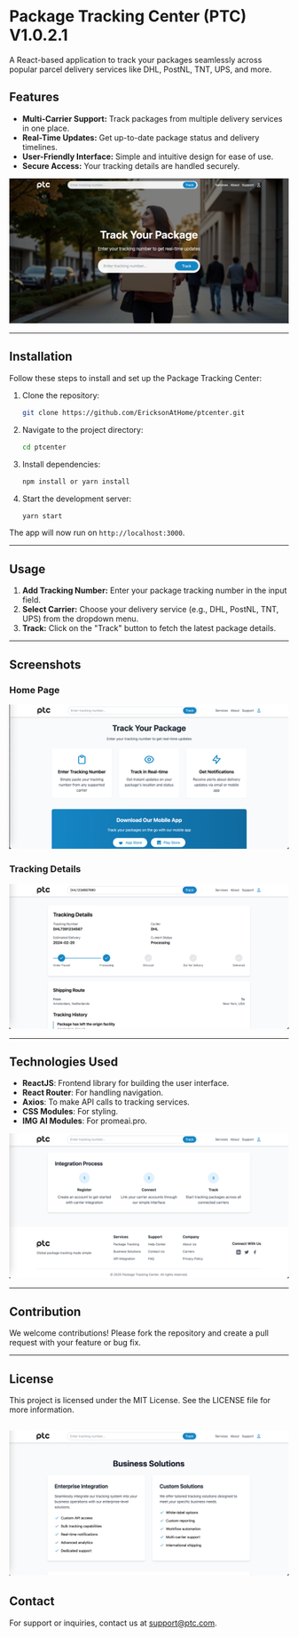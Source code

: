 # Package Tracking Center (PTC) V1.0.2.1

A React-based application to track your packages seamlessly across popular parcel delivery services like DHL, PostNL, TNT, UPS, and more.

## Features
- **Multi-Carrier Support:** Track packages from multiple delivery services in one place.
- **Real-Time Updates:** Get up-to-date package status and delivery timelines.
- **User-Friendly Interface:** Simple and intuitive design for ease of use.
- **Secure Access:** Your tracking details are handled securely.

![1564w3646 Page](https://raw.githubusercontent.com/EricksonAtHome/ptcenter/refs/heads/master/img/1564w3646.png)

---

## Installation
Follow these steps to install and set up the Package Tracking Center:

1. Clone the repository:
   ```bash
   git clone https://github.com/EricksonAtHome/ptcenter.git
   ```

2. Navigate to the project directory:
   ```bash
   cd ptcenter
   ```

3. Install dependencies:
   ```bash
   npm install or yarn install
   ```

4. Start the development server:
   ```bash
   yarn start
   ```

The app will now run on `http://localhost:3000`.

---

## Usage

1. **Add Tracking Number:** Enter your package tracking number in the input field.
2. **Select Carrier:** Choose your delivery service (e.g., DHL, PostNL, TNT, UPS) from the dropdown menu.
3. **Track:** Click on the "Track" button to fetch the latest package details.

---

## Screenshots
### Home Page
![38675354 Page](https://raw.githubusercontent.com/EricksonAtHome/ptcenter/refs/heads/master/img/38675354.png)

### Tracking Details
![Tracking Details](https://raw.githubusercontent.com/EricksonAtHome/ptcenter/refs/heads/master/img/25675684543.png)

---

## Technologies Used
- **ReactJS**: Frontend library for building the user interface.
- **React Router**: For handling navigation.
- **Axios**: To make API calls to tracking services.
- **CSS Modules**: For styling.
- **IMG AI Modules**: For promeai.pro.

![467859e23 Page](https://github.com/EricksonAtHome/ptcenter/blob/master/img/467859e23.png)

---

## Contribution
We welcome contributions! Please fork the repository and create a pull request with your feature or bug fix.

---

## License
This project is licensed under the MIT License. See the LICENSE file for more information.

![69867423 Page](https://github.com/EricksonAtHome/ptcenter/blob/master/img/69867423.png)
---

## Contact
For support or inquiries, contact us at [support@ptc.com](mailto:support@ptc.com).
